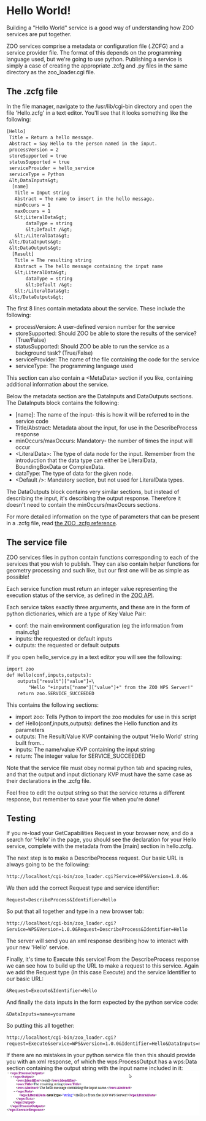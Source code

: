 # Hello World!

Building a "Hello World" service is a good way of understanding how ZOO services are put together.

ZOO services comprise a metadata or configuration file (.ZCFG) and a service provider file. The format of this depends on the programming language used, but we're going to use python. Publishing a service is simply a case of creating the appropriate .zcfg and .py files in the same directory as the zoo_loader.cgi file.

## The .zcfg file

In the file manager, navigate to the /usr/lib/cgi-bin directory and open the file 'Hello.zcfg' in a text editor. You'll see that it looks something like the following:

    [Hello]
     Title = Return a hello message.
     Abstract = Say Hello to the person named in the input.
     processVersion = 2
     storeSupported = true
     statusSupported = true
     serviceProvider = hello_service
     serviceType = Python
     &lt;DataInputs&gt;
      [name]
       Title = Input string
       Abstract = The name to insert in the hello message.
       minOccurs = 1
       maxOccurs = 1
       &lt;LiteralData&gt;
           dataType = string
           &lt;Default /&gt;
       &lt;/LiteralData&gt;
     &lt;/DataInputs&gt;
     &lt;DataOutputs&gt;
      [Result]
       Title = The resulting string
       Abstract = The hello message containing the input name
       &lt;LiteralData&gt;
           dataType = string
           &lt;Default /&gt;
       &lt;/LiteralData&gt;
     &lt;/DataOutputs&gt;

The first 8 lines contain metadata about the service. These include the following:

* processVersion: A user-defined version number for the service
* storeSupported: Should ZOO be able to store the results of the service? (True/False)
* statusSupported: Should ZOO be able to run the service as a background task? (True/False)
* serviceProvider: The name of the file containing the code for the service
* serviceType:  The programming language used

This section can also contain a &lt;MetaData&gt; section if you like, containing additional information about the service.

Below the metadata section are the DataInputs and DataOutputs sections. The DataInputs block contains the following:

* [name]: The name of the input- this is how it will be referred to in the service code
* Title/Abstract: Metadata about the input, for use in the DescribeProcess response
* minOccurs/maxOccurs: Mandatory- the number of times the input will occur
* &lt;LiteralData&gt;: The type of data node for the input. Remember from the introduction that the data type can either be LiteralData, BoundingBoxData or ComplexData.
* dataType: The type of data for the given node.
* &lt;Default /&gt;: Mandatory section, but not used for LiteralData types.

The DataOutputs block contains very similar sections, but instead of describing the input, it's describing the output response. Therefore it doesn't need to contain the minOccurs/maxOccurs sections.

For more detailed information on the type of parameters that can be present in a .zcfg file, read [the ZOO .zcfg reference](http://zoo-project.org/docs/services/zcfg-reference.html).

## The service file

ZOO services files in python contain functions corresponding to each of the services that you wish to publish. They can also contain helper functions for geometry processing and such like, but our first one will be as simple as possible!

Each service function must return an integer value representing the execution status of the service, as defined in the [ZOO API](http://zoo-project.org/docs/api/zoo.html).

Each service takes exactly three arguments, and these are in the form of python dictionaries, which are a type of Key Value Pair:
* conf: the main environment configuration (eg the information from main.cfg)
* inputs: the requested or default inputs
* outputs: the requested or default outputs

If you open hello_service.py in a text editor you will see the following:

    import zoo
    def Hello(conf,inputs,outputs):
        outputs["result"]["value"]=\
            "Hello "+inputs["name"]["value"]+" from the ZOO WPS Server!"
        return zoo.SERVICE_SUCCEEDED

This contains the following sections:

* import zoo: Tells Python to import the zoo modules for use in this script
* def Hello(conf,inputs,outputs): defines the Hello function and its parameters
* outputs: The Result/Value KVP containing the output 'Hello World' string built from...
* inputs: The name/value KVP containing the input string
* return: The integer value for SERVICE_SUCCEEDED

Note that the service file must obey normal python tab and spacing rules, and that the output and input dictionary KVP must have the same case as their declarations in the .zcfg file.

Feel free to edit the output string so that the service returns a different response, but remember to save your file when you're done!

## Testing

If you re-load your GetCapabilities Request in your browser now, and do a search for 'Hello' in the page, you should see the declaration for your Hello service, complete with the metadata from the [main] section in hello.zcfg.

The next step is to make a DescribeProcess request. Our basic URL is always going to be the following:

    http://localhost/cgi-bin/zoo_loader.cgi?Service=WPS&Version=1.0.0&

We then add the correct Request type and service identifier:
    
    Request=DescribeProcess&Identifier=Hello

So put that all together and type in a new browser tab:
    
    http://localhost/cgi-bin/zoo_loader.cgi?Service=WPS&Version=1.0.0&Request=DescribeProcess&Identifier=Hello

The server will send you an xml response desribing how to interact with your new 'Hello' service.

Finally, it's time to Execute this service! From the DescribeProcess response we can see how to build up the URL to make a request to this service. Again we add the Request type (in this case Execute) and the service Identifier to our basic URL:

    &Request=Execute&Identifier=Hello

And finally the data inputs in the form expected by the python service code:
    
    &DataInputs=name=yourname
So putting this all together:
    
    http://localhost/cgi-bin/zoo_loader.cgi?request=Execute&service=WPS&version=1.0.0&Identifier=Hello&DataInputs=name=yourname

If there are no mistakes in your python service file then this should provide you with an xml response, of which the wps:ProcessOutput has a wps:Data section containing the output string with the input name included in it:
![Hello](../images/hello.png)



